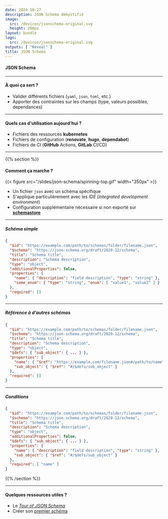 ```yaml
---
date: 2024-10-27
description: JSON Schema démystifié
image: 
  src: /devicon/jsonschema-original.svg
  height: 200px
layout: bundle
logo:
  src: /devicon/jsonschema-original.svg
outputs: [ "Reveal" ]
title: JSON Schema
---
```


#### JSON Schema

---

#### À quoi ça sert ?

- Valider différents fichiers (`yaml`, `json`, `toml`, etc.)
- Apporter des contraintes sur les champs (type, valeurs possibles, dependances)

---

#### Quels cas d'utilisation aujourd'hui ?

- Fichiers des ressources **kubernetes**
- Fichiers de configuration (**renovate**, **hugo**, **dependabot**)
- Fichiers de *CI* (**GitHub** Actions, **GitLab** CI/CD)

---

{{% section %}}

#### Comment ça marche ?

{{< figure src="/slides/json-schema/spinning-top.gif" width="350px" >}}

- Un fichier `json` avec un schéma spécifique
- S'applique particulièrement avec les *IDE* (*integrated development environment*)
- Configuration supplémentaire nécessaire si non exporté sur [**schemastore**](https://github.com/SchemaStore/schemastore)

---

##### Schéma simple

```json
{
  "$id": "https://example.com/path/to/schemas/folder/filename.json",
  "$schema": "https://json-schema.org/draft/2020-12/schema",
  "title": "Schema title",
  "description": "Schema description",
  "type": "object",
  "additionalProperties": false,
  "properties": {
    "name": { "description": "field description", "type": "string" },
    "some_enum": { "type": "string", "enum": [ "value1", "value2" ] }
  },
  "required": []
}
```

---

##### Référence à d'autres schémas

```json
{
  "$id": "https://example.com/path/to/schemas/folder/filename.json",
  "$schema": "https://json-schema.org/draft/2020-12/schema",
  "title": "Schema title",
  "description": "Schema description",
  "type": "object",
  "$defs": { "sub_object": { ... } },
  "properties": {
    "name": { "$ref": "https://example.com/filename.json#/path/to/name" },
    "sub_object": { "$ref": "#/$defs/sub_object" }
  },
  "required": []
}
```

---

##### Conditions

```json
{
  "$id": "https://example.com/path/to/schemas/folder/filename.json",
  "$schema": "https://json-schema.org/draft/2020-12/schema",
  "title": "Schema title",
  "description": "Schema description",
  "type": "object",
  "additionalProperties": false,
  "$defs": { "sub_object": { ... } },
  "properties": {
    "name": { "description": "field description", "type": "string" },
    "sub_object": { "$ref": "#/$defs/sub_object" }
  },
  "required": [ "name" ]
}
```

{{% /section %}}

---

#### Quelques ressources utiles ?

- Le [*Tour of JSON Schema*](https://tour.json-schema.org/)
- Créer son [premier schéma](https://json-schema.org/learn/getting-started-step-by-step)